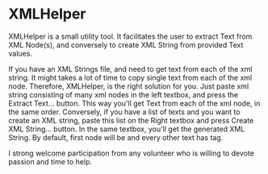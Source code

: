 # XMLHelper

XMLHelper is a small utility tool. It facilitates the user to extract Text from XML Node(s), and conversely to create XML String from provided Text values.

If you have an XML Strings file, and need to get text from each of the xml string. It might takes a lot of time to copy single text from each of the xml node.
Therefore, XMLHelper, is the right solution for you. Just paste xml string consisting of many xml nodes in the left textbox, and press the Extract Text... button. 
This way you'll get Text from each of the xml node, in the same order. 
Conversely, if you have a list of texts and you want to create an XML string, paste this list on the Right textbox and press Create XML String... button. 
In the same textbox, you'll get the generated XML String. By default, first node will be <root> and every other text has <node> tag.

I strong welcome participation from any volunteer who is willing to devote passion and time to help. 
